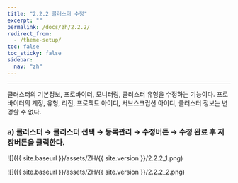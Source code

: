 ```yaml
---
title: "2.2.2 클러스터 수정"
excerpt: ""
permalink: /docs/zh/2.2.2/
redirect_from:
  - /theme-setup/
toc: false
toc_sticky: false
sidebar:
  nav: "zh"
---
```


---

클러스터의 기본정보, 프로바이더, 모니터링, 클러스터 유형을 수정하는 기능이다. 프로바이더의 계정, 유형, 리전, 프로젝트 아이디, 서브스크립션 아이디, 클러스터 정보는 변경할 수 없다.

### a\) 클러스터 → 클러스터 선택 → 등록관리 → 수정버튼 → 수정 완료 후 저장버튼을 클릭한다.

![]({{ site.baseurl }}/assets/ZH/{{ site.version }}/2.2.2_1.png)

![]({{ site.baseurl }}/assets/ZH/{{ site.version }}/2.2.2_2.png)
